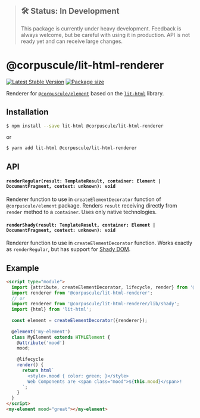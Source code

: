 > ## 🛠 Status: In Development
> This package is currently under heavy development. Feedback is always welcome, but be careful with
using it in production. API is not ready yet and can receive large changes.

# @corpuscule/lit-html-renderer
[![Latest Stable Version](https://img.shields.io/npm/v/@corpuscule/lit-html-renderer.svg)](https://www.npmjs.com/package/@corpuscule/lit-html-renderer)
[![Package size](https://badgen.net/bundlephobia/minzip/@corpuscule/lit-html-renderer)](https://bundlephobia.com/result?p=@corpuscule/lit-html-renderer)

Renderer for [`@corpuscule/element`](../element) based on the [`lit-html`](https://lit-html.polymer-project.org/)
library.

## Installation
```bash
$ npm install --save lit-html @corpuscule/lit-html-renderer
``` 
or
```bash
$ yarn add lit-html @corpuscule/lit-html-renderer
```

## API
#### `renderRegular(result: TemplateResult, container: Element | DocumentFragment, context: unknown): void`
Renderer function to use in `createElementDecorator` function of `@corpuscule/element` package.
Renders `result` receiving directly from `render` method to a `container`. Uses only native 
technologies. 

#### `renderShady(result: TemplateResult, container: Element | DocumentFragment, context: unknown): void`
Renderer function to use in `createElementDecorator` function. Works exactly as `renderRegular`, but
has support for [Shady DOM](https://www.polymer-project.org/blog/shadydom).

## Example
```html
<script type="module">
  import {attribute, createElementDecorator, lifecycle, render} from '@corpuscule/element';
  import renderer from '@corpuscule/lit-html-renderer';
  // or
  import renderer from '@corpuscule/lit-html-renderer/lib/shady';
  import {html} from 'lit-html';
  
  const element = createElementDecorator({renderer});
  
  @element('my-element')
  class MyElement extends HTMLElement {
    @attribute('mood')
    mood;
    
    @lifecycle
    render() {
      return html`
        <style>.mood { color: green; }</style>
        Web Components are <span class="mood">${this.mood}</span>!
      `;
    }
  }
</script>
<my-element mood="great"></my-element>
```

  
